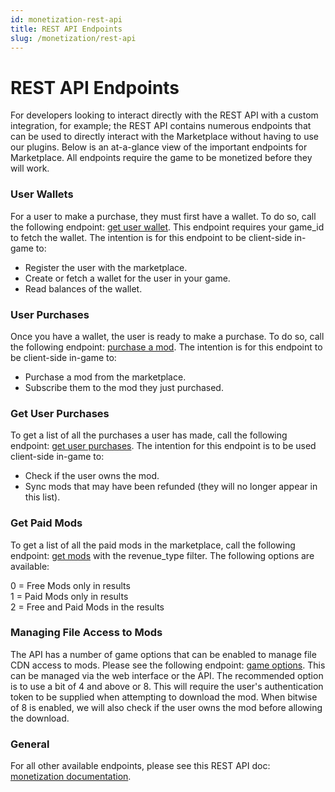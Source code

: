 ```yaml
---
id: monetization-rest-api
title: REST API Endpoints
slug: /monetization/rest-api
---
```


# REST API Endpoints

For developers looking to interact directly with the REST API with a custom integration, for example; the REST API contains numerous endpoints that can be used to directly interact with the Marketplace without having to use our plugins. Below is an at-a-glance view of the important endpoints for Marketplace. All endpoints require the game to be monetized before they will work.


### User Wallets

For a user to make a purchase, they must first have a wallet. To do so, call the following endpoint: [get user wallet](https://docs.mod.io/restapiref/#get-user-wallet). This endpoint requires your game_id to fetch the wallet. The intention is for this endpoint to be client-side in-game to:
- Register the user with the marketplace.
- Create or fetch a wallet for the user in your game.
- Read balances of the wallet.

### User Purchases

Once you have a wallet, the user is ready to make a purchase. To do so, call the following endpoint: [purchase a mod](https://docs.mod.io/restapiref/#purchase-a-mod). The intention is for this endpoint to be client-side in-game to:
- Purchase a mod from the marketplace.
- Subscribe them to the mod they just purchased.

### Get User Purchases

To get a list of all the purchases a user has made, call the following endpoint: [get user purchases](https://docs.mod.io/restapiref/#get-user-purchases). The intention for this endpoint is to be used client-side in-game to:
- Check if the user owns the mod.
- Sync mods that may have been refunded (they will no longer appear in this list).

### Get Paid Mods

To get a list of all the paid mods in the marketplace, call the following endpoint: [get mods](https://docs.mod.io/restapiref/#get-mods) with the revenue_type filter. The following options are available:

0 = Free Mods only in results  
1 = Paid Mods only in results  
2 = Free and Paid Mods in the results

### Managing File Access to Mods

The API has a number of game options that can be enabled to manage file CDN access to mods. Please see the following endpoint: [game options](https://docs.mod.io/restapiref/#get-game-options). This can be managed via the web interface or the API. The recommended option is to use a bit of 4 and above or 8. This will require the user's authentication token to be supplied when attempting to download the mod. When bitwise of 8 is enabled, we will also check if the user owns the mod before allowing the download.

### General

For all other available endpoints, please see this REST API doc: [monetization documentation](https://docs.mod.io/restapiref/#monetization).